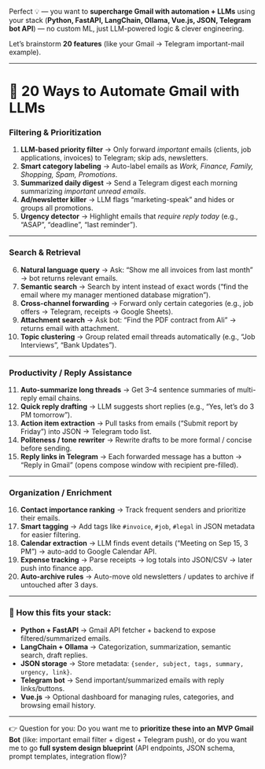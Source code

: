 Perfect 💡 — you want to **supercharge Gmail with automation + LLMs** using your stack (**Python, FastAPI, LangChain, Ollama, Vue.js, JSON, Telegram bot API**) — no custom ML, just LLM-powered logic & clever engineering.

Let’s brainstorm **20 features** (like your Gmail → Telegram important-mail example).

---

# 📧 20 Ways to Automate Gmail with LLMs

### **Filtering & Prioritization**

1. **LLM-based priority filter** → Only forward _important_ emails (clients, job applications, invoices) to Telegram; skip ads, newsletters.
2. **Smart category labeling** → Auto-label emails as _Work, Finance, Family, Shopping, Spam, Promotions_.
3. **Summarized daily digest** → Send a Telegram digest each morning summarizing _important unread emails_.
4. **Ad/newsletter killer** → LLM flags “marketing-speak” and hides or groups all promotions.
5. **Urgency detector** → Highlight emails that _require reply today_ (e.g., “ASAP”, “deadline”, “last reminder”).

---

### **Search & Retrieval**

6. **Natural language query** → Ask: “Show me all invoices from last month” → bot returns relevant emails.
7. **Semantic search** → Search by intent instead of exact words (“find the email where my manager mentioned database migration”).
8. **Cross-channel forwarding** → Forward only certain categories (e.g., job offers → Telegram, receipts → Google Sheets).
9. **Attachment search** → Ask bot: “Find the PDF contract from Ali” → returns email with attachment.
10. **Topic clustering** → Group related email threads automatically (e.g., “Job Interviews”, “Bank Updates”).

---

### **Productivity / Reply Assistance**

11. **Auto-summarize long threads** → Get 3–4 sentence summaries of multi-reply email chains.
12. **Quick reply drafting** → LLM suggests short replies (e.g., “Yes, let’s do 3 PM tomorrow”).
13. **Action item extraction** → Pull tasks from emails (“Submit report by Friday”) into JSON → Telegram todo list.
14. **Politeness / tone rewriter** → Rewrite drafts to be more formal / concise before sending.
15. **Reply links in Telegram** → Each forwarded message has a button → “Reply in Gmail” (opens compose window with recipient pre-filled).

---

### **Organization / Enrichment**

16. **Contact importance ranking** → Track frequent senders and prioritize their emails.
17. **Smart tagging** → Add tags like `#invoice`, `#job`, `#legal` in JSON metadata for easier filtering.
18. **Calendar extraction** → LLM finds event details (“Meeting on Sep 15, 3 PM”) → auto-add to Google Calendar API.
19. **Expense tracking** → Parse receipts → log totals into JSON/CSV → later push into finance app.
20. **Auto-archive rules** → Auto-move old newsletters / updates to archive if untouched after 3 days.

---

### 🔧 How this fits your stack:

- **Python + FastAPI** → Gmail API fetcher + backend to expose filtered/summarized emails.
- **LangChain + Ollama** → Categorization, summarization, semantic search, draft replies.
- **JSON storage** → Store metadata: `{sender, subject, tags, summary, urgency, link}`.
- **Telegram bot** → Send important/summarized emails with reply links/buttons.
- **Vue.js** → Optional dashboard for managing rules, categories, and browsing email history.

---

👉 Question for you:
Do you want me to **prioritize these into an MVP Gmail Bot** (like: important email filter + digest + Telegram push),
or do you want me to go **full system design blueprint** (API endpoints, JSON schema, prompt templates, integration flow)?
